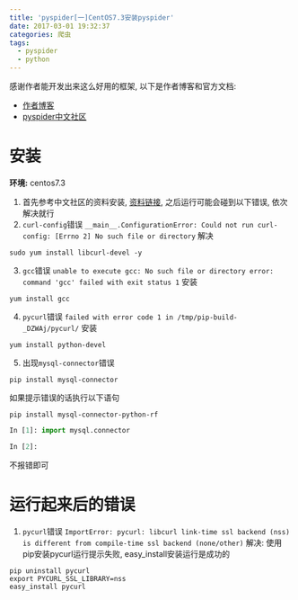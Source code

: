```yaml
---
title: 'pyspider[一]CentOS7.3安装pyspider'
date: 2017-03-01 19:32:37
categories: 爬虫
tags:
  - pyspider
  - python
---
```


感谢作者能开发出来这么好用的框架, 以下是作者博客和官方文档:

- [作者博客](https://binux.blog/archives/)
- [pyspider中文社区](http://www.pyspider.cn/)


# 安装

__环境:__ centos7.3

1. 首先参考中文社区的资料安装, [资料链接](http://www.pyspider.cn/book/pyspider/centos-install-pyspider-7.html), 之后运行可能会碰到以下错误, 依次解决就行
2. `curl-config`错误
`__main__.ConfigurationError: Could not run curl-config: [Errno 2] No such file or directory`
解决
```shell
sudo yum install libcurl-devel -y
```
3. `gcc`错误
 `unable to execute gcc: No such file or directory error: command 'gcc' failed with exit status 1`
安装
```shell
yum install gcc
```
4. `pycurl`错误
`failed with error code 1 in /tmp/pip-build-_DZWAj/pycurl/`
安装 
```shell
yum install python-devel
```
5. 出现`mysql-connector`错误
```
pip install mysql-connector
```
如果提示错误的话执行以下语句
```
pip install mysql-connector-python-rf
```
```python
In [1]: import mysql.connector

In [2]:
```
不报错即可


# 运行起来后的错误

1. `pycurl`错误
`ImportError: pycurl: libcurl link-time ssl backend (nss) is different from compile-time ssl backend (none/other)`
解决: 使用pip安装pycurl运行提示失败, easy_install安装运行是成功的
```
pip uninstall pycurl
export PYCURL_SSL_LIBRARY=nss
easy_install pycurl
```

<!--more-->

